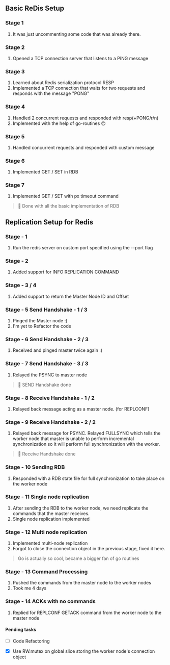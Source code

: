 ## Basic ReDis Setup

### Stage 1
1. It was just uncommenting some code that was already there.

### Stage 2
1. Opened a TCP connection server that listens to a PING message

### Stage 3
1. Learned about Redis serialization protocol RESP
2. Implemented a TCP connection that waits for two requests and responds with the message "PONG"

### Stage 4
1. Handled 2 concurrent requests and responded with resp(+PONG/r/n)
2. Implemented with the help of go-routines 🙃

### Stage 5
1. Handled concurrent requests and responded with custom message

### Stage 6
1. Implemented GET / SET in RDB

### Stage 7
1. Implemented GET / SET with px timeout command
> :rocket: Done with all the basic implementation of RDB

## Replication Setup for Redis

### Stage - 1
1. Run the redis server on custom port specified using the --port flag

### Stage - 2
1. Added support for INFO REPLICATION COMMAND

### Stage - 3 / 4
1. Added support to return the Master Node ID and Offset

### Stage - 5 Send Handshake - 1 / 3
1. Pinged the Master node :)
2. I'm yet to Refactor the code

### Stage - 6 Send Handshake - 2 / 3
1. Received and pinged master twice again :)

### Stage - 7 Send Handshake - 3 / 3
1. Relayed the PSYNC to master node
> :rocket: SEND Handshake done

### Stage - 8 Receive Handshake - 1 / 2
1. Relayed back message acting as a master node. (for REPLCONF)

### Stage - 9 Receive Handshake - 2 / 2
1. Relayed back message for PSYNC. Relayed FULLSYNC which tells the worker node that master is unable to perform incremental synchronization so it will perform full synchronization with the worker.
> :rocket: Receive Handshake done

### Stage - 10 Sending RDB 
1. Responded with a RDB state file for full synchronization to take place on the worker node

### Stage - 11 Single node replication
1. After sending the RDB to the worker node, we need replicate the commands that the master receives.
2. Single node replication implemented

### Stage - 12 Multi node replication
1. Implemented multi-node replication
2. Forgot to close the connection object in the previous stage, fixed it here.
> Go is actually so cool, became a bigger fan of go routines

### Stage - 13 Command Processing
1. Pushed the commands from the master node to the worker nodes
2. Took me 4 days

### Stage - 14 ACKs with no commands
1. Replied for REPLCONF GETACK command from the worker node to the master node



#### Pending tasks
- [ ] Code Refactoring
- [x] Use RW.mutex on global slice storing the worker node's connection object

